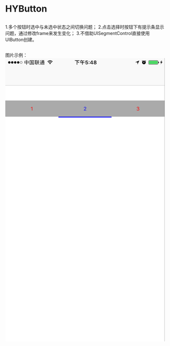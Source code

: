# HYButton
## 
1.多个按钮时选中与未选中状态之间切换问题；
2.点击选择时按钮下有提示条显示问题，通过修改frame来发生变化；
3.不借助UISegmentControl直接使用UIButton创建。
##
图片示例：
![image.png](https://github.com/zhangyuchao/HYButton/blob/master/Images/image.png)
